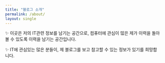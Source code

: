 ```yaml
---
title: "블로그 소개"
permalink: /about/
layout: single
---
```


✨ 이곳은 저의 IT관련 정보를 남기는 공간으로, 컴퓨터에 관심이 많은 제가 이력을 돌아볼 수 있도록 이력을 남기는 공간입니다.

✨ IT에 관심있는 많은 분들이, 제 블로그를 보고 참고할 수 있는 정보가 있기를 희망합니다.
